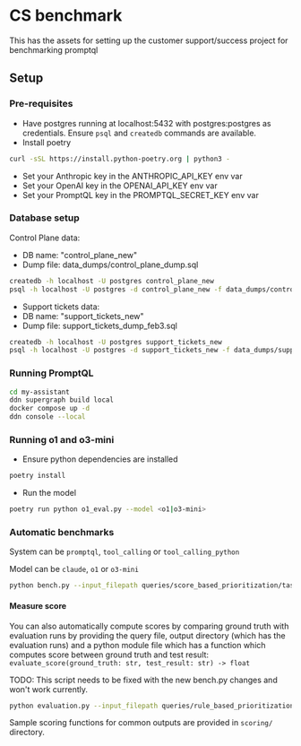 # CS benchmark

This has the assets for setting up the customer support/success project for benchmarking promptql


## Setup

### Pre-requisites
- Have postgres running at localhost:5432 with postgres:postgres as credentials. Ensure `psql` and `createdb` commands are available.
- Install poetry
```bash
curl -sSL https://install.python-poetry.org | python3 -
```
- Set your Anthropic key in the ANTHROPIC_API_KEY env var
- Set your OpenAI key in the OPENAI_API_KEY env var
- Set your PromptQL key in the PROMPTQL_SECRET_KEY env var

### Database setup

Control Plane data:
- DB name: "control_plane_new"
- Dump file: data_dumps/control_plane_dump.sql

```bash
createdb -h localhost -U postgres control_plane_new
psql -h localhost -U postgres -d control_plane_new -f data_dumps/control_plane_dump.sql
```

- Support tickets data:
- DB name: "support_tickets_new"
- Dump file: support_tickets_dump_feb3.sql

```bash
createdb -h localhost -U postgres support_tickets_new
psql -h localhost -U postgres -d support_tickets_new -f data_dumps/support_tickets_dump_feb3.sql
```

### Running PromptQL

```bash
cd my-assistant
ddn supergraph build local
docker compose up -d
ddn console --local
```

### Running o1 and o3-mini

- Ensure python dependencies are installed
```bash
poetry install
```

- Run the model
```bash
poetry run python o1_eval.py --model <o1|o3-mini>
```

### Automatic benchmarks

System can be `promptql`, `tool_calling` or `tool_calling_python`

Model can be `claude`, `o1` or `o3-mini`

```bash
python bench.py --input_filepath queries/score_based_prioritization/task.yaml --output_dir score_based_prioritization --system tool_calling_python --oracle --model claude
```

#### Measure score

You can also automatically compute scores by comparing ground truth with evaluation runs by providing the 
query file, output directory (which has the evaluation runs) and a python module file which has a function 
which computes score between ground truth and test result: `evaluate_score(ground_truth: str, test_result: str) -> float`

TODO: This script needs to be fixed with the new bench.py changes and won't work currently.

```bash
python evaluation.py --input_filepath queries/rule_based_prioritization/complexity3.yaml --output_dir output_complexity3 --evaluator_module scoring/test_scorer.py
```

Sample scoring functions for common outputs are provided in `scoring/` directory.
